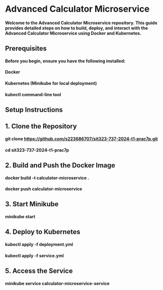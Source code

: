# Advanced Calculator Microservice
#### Welcome to the Advanced Calculator Microservice repository. This guide provides detailed steps on how to build, deploy, and interact with the Advanced Calculator Microservice using Docker and Kubernetes.

## Prerequisites
#### Before you begin, ensure you have the following installed:
#### Docker
#### Kubernetes (Minikube for local deployment)
#### kubectl command-line tool

## Setup Instructions

## 1. Clone the Repository
#### git clone https://github.com/s223686707/sit323-737-2024-t1-prac7p.git
#### cd sit323-737-2024-t1-prac7p

## 2. Build and Push the Docker Image
#### docker build -t calculator-microservice .
#### docker push calculator-microservice

## 3. Start Minikube
#### minikube start

## 4. Deploy to Kubernetes
#### kubectl apply -f deployment.yml
#### kubectl apply -f service.yml

## 5. Access the Service
#### minikube service calculator-microservice-service


